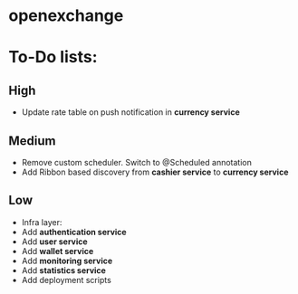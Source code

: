 # openexchange

# To-Do lists:

## High
* Update rate table on push notification in **currency service**

## Medium
* Remove custom scheduler. Switch to @Scheduled annotation
* Add Ribbon based discovery from **cashier service** to **currency service**

## Low
* Infra layer:
* Add **authentication service** 
* Add **user service**
* Add **wallet service**
* Add **monitoring service**
* Add **statistics service**
* Add deployment scripts